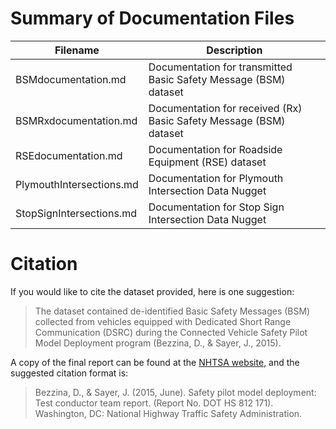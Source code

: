 # Summary of Documentation Files
Filename|Description
---|---
BSMdocumentation.md|Documentation for transmitted Basic Safety Message (BSM) dataset
BSMRxdocumentation.md|Documentation for received (Rx) Basic Safety Message (BSM) dataset
RSEdocumentation.md|Documentation for Roadside Equipment (RSE) dataset
PlymouthIntersections.md|Documentation for Plymouth Intersection Data Nugget
StopSignIntersections.md|Documentation for Stop Sign Intersection Data Nugget

# Citation
If you would like to cite the dataset provided, here is one suggestion:  
> The dataset contained de-identified Basic Safety Messages (BSM) collected from vehicles equipped with Dedicated Short Range Communication (DSRC) during the Connected Vehicle Safety Pilot Model Deployment program (Bezzina, D., & Sayer, J., 2015).

A copy of the final report can be found at the [NHTSA website](https://www.nhtsa.gov/sites/nhtsa.dot.gov/files/812171-safetypilotmodeldeploydeltestcondrtmrep.pdf), and the suggested citation format is:
> Bezzina, D., & Sayer, J. (2015, June). Safety pilot model deployment: Test conductor team report. (Report No. DOT HS 812 171). Washington, DC: National Highway Traffic Safety Administration.
